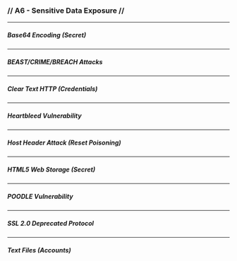### // A6 - Sensitive Data Exposure //
---
##### Base64 Encoding (Secret)
---
##### BEAST/CRIME/BREACH Attacks
---
##### Clear Text HTTP (Credentials)
---
##### Heartbleed Vulnerability
---
##### Host Header Attack (Reset Poisoning)
---
##### HTML5 Web Storage (Secret)
---
##### POODLE Vulnerability
---
##### SSL 2.0 Deprecated Protocol
---
##### Text Files (Accounts)

